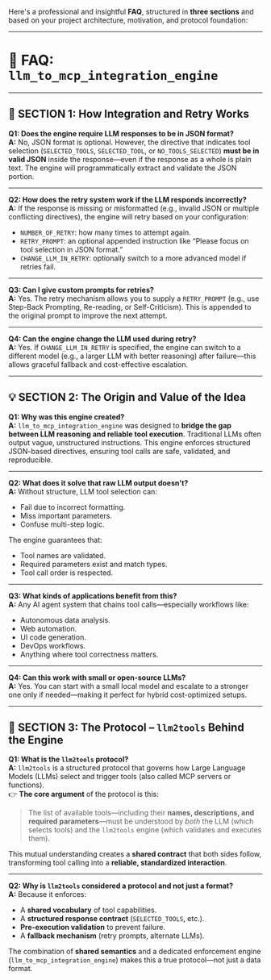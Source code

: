 Here's a professional and insightful **FAQ**, structured in **three sections** and based on your project architecture, motivation, and protocol foundation:

---

# 📘 **FAQ: `llm_to_mcp_integration_engine`**

---

## 🔁 SECTION 1: How Integration and Retry Works

**Q1: Does the engine require LLM responses to be in JSON format?**  
**A:** No, JSON format is optional. However, the directive that indicates tool selection (`SELECTED_TOOLS`, `SELECTED_TOOL`, or `NO_TOOLS_SELECTED`) **must be in valid JSON** inside the response—even if the response as a whole is plain text. The engine will programmatically extract and validate the JSON portion.

---

**Q2: How does the retry system work if the LLM responds incorrectly?**  
**A:** If the response is missing or misformatted (e.g., invalid JSON or multiple conflicting directives), the engine will retry based on your configuration:
- `NUMBER_OF_RETRY`: how many times to attempt again.
- `RETRY_PROMPT`: an optional appended instruction like “Please focus on tool selection in JSON format.”
- `CHANGE_LLM_IN_RETRY`: optionally switch to a more advanced model if retries fail.

---

**Q3: Can I give custom prompts for retries?**  
**A:** Yes. The retry mechanism allows you to supply a `RETRY_PROMPT` (e.g., use Step-Back Prompting, Re-reading, or Self-Criticism). This is appended to the original prompt to improve the next attempt.

---

**Q4: Can the engine change the LLM used during retry?**  
**A:** Yes. If `CHANGE_LLM_IN_RETRY` is specified, the engine can switch to a different model (e.g., a larger LLM with better reasoning) after failure—this allows graceful fallback and cost-effective escalation.

---

## 💡 SECTION 2: The Origin and Value of the Idea

**Q1: Why was this engine created?**  
**A:** `llm_to_mcp_integration_engine` was designed to **bridge the gap between LLM reasoning and reliable tool execution**. Traditional LLMs often output vague, unstructured instructions. This engine enforces structured JSON-based directives, ensuring tool calls are safe, validated, and reproducible.

---

**Q2: What does it solve that raw LLM output doesn't?**  
**A:** Without structure, LLM tool selection can:
- Fail due to incorrect formatting.
- Miss important parameters.
- Confuse multi-step logic.

The engine guarantees that:
- Tool names are validated.
- Required parameters exist and match types.
- Tool call order is respected.

---

**Q3: What kinds of applications benefit from this?**  
**A:** Any AI agent system that chains tool calls—especially workflows like:
- Autonomous data analysis.
- Web automation.
- UI code generation.
- DevOps workflows.
- Anything where tool correctness matters.

---

**Q4: Can this work with small or open-source LLMs?**  
**A:** Yes. You can start with a small local model and escalate to a stronger one only if needed—making it perfect for hybrid cost-optimized setups.

---

 
## 🔐 SECTION 3: The Protocol – `llm2tools` Behind the Engine

**Q1: What is the `llm2tools` protocol?**  
**A:** `llm2tools` is a structured protocol that governs how Large Language Models (LLMs) select and trigger tools (also called MCP servers or functions).  
👉 **The core argument** of the protocol is this:

> The list of available tools—including their **names, descriptions, and required parameters**—must be understood by *both* the LLM (which selects tools) and the `llm2tools` engine (which validates and executes them).  

This mutual understanding creates a **shared contract** that both sides follow, transforming tool calling into a **reliable, standardized interaction**.

---

**Q2: Why is `llm2tools` considered a protocol and not just a format?**  
**A:** Because it enforces:
- A **shared vocabulary** of tool capabilities.
- A **structured response contract** (`SELECTED_TOOLS`, etc.).
- **Pre-execution validation** to prevent failure.
- A **fallback mechanism** (retry prompts, alternate LLMs).

The combination of **shared semantics** and a dedicated enforcement engine (`llm_to_mcp_integration_engine`) makes this a true protocol—not just a data format.

 